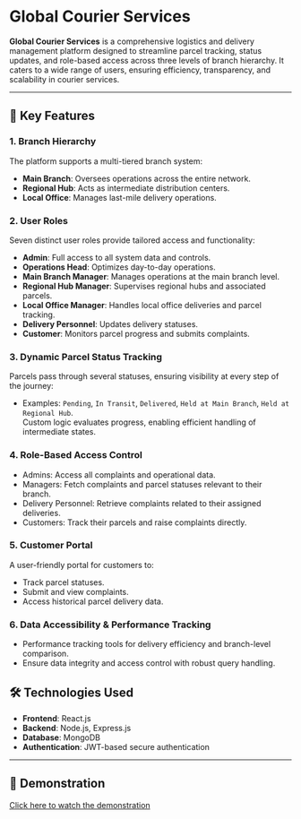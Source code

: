 # Global Courier Services

**Global Courier Services** is a comprehensive logistics and delivery management platform designed to streamline parcel tracking, status updates, and role-based access across three levels of branch hierarchy. It caters to a wide range of users, ensuring efficiency, transparency, and scalability in courier services.

---

## 🌟 **Key Features**

### 1. **Branch Hierarchy**
The platform supports a multi-tiered branch system:
- **Main Branch**: Oversees operations across the entire network.
- **Regional Hub**: Acts as intermediate distribution centers.
- **Local Office**: Manages last-mile delivery operations.

### 2. **User Roles**
Seven distinct user roles provide tailored access and functionality:
- **Admin**: Full access to all system data and controls.
- **Operations Head**: Optimizes day-to-day operations.
- **Main Branch Manager**: Manages operations at the main branch level.
- **Regional Hub Manager**: Supervises regional hubs and associated parcels.
- **Local Office Manager**: Handles local office deliveries and parcel tracking.
- **Delivery Personnel**: Updates delivery statuses.
- **Customer**: Monitors parcel progress and submits complaints.

### 3. **Dynamic Parcel Status Tracking**
Parcels pass through several statuses, ensuring visibility at every step of the journey:
- Examples: `Pending`, `In Transit`, `Delivered`, `Held at Main Branch`, `Held at Regional Hub`.  
Custom logic evaluates progress, enabling efficient handling of intermediate states.

### 4. **Role-Based Access Control**
- Admins: Access all complaints and operational data.
- Managers: Fetch complaints and parcel statuses relevant to their branch.
- Delivery Personnel: Retrieve complaints related to their assigned deliveries.
- Customers: Track their parcels and raise complaints directly.

### 5. **Customer Portal**
A user-friendly portal for customers to:
- Track parcel statuses.
- Submit and view complaints.
- Access historical parcel delivery data.

### 6. **Data Accessibility & Performance Tracking**
- Performance tracking tools for delivery efficiency and branch-level comparison.
- Ensure data integrity and access control with robust query handling.

## 🛠️ **Technologies Used**
- **Frontend**: React.js
- **Backend**: Node.js, Express.js
- **Database**: MongoDB
- **Authentication**: JWT-based secure authentication

---
## 🎥 Demonstration

[Click here to watch the demonstration](https://drive.google.com/file/d/14LkhhHVfwojkljkldjfioajkT/view?usp=drive_link](https://drive.google.com/file/d/14LkhhHVfwoyB4NCdAh72Gm9-bOUkiUUT/view?usp=drive_link))
